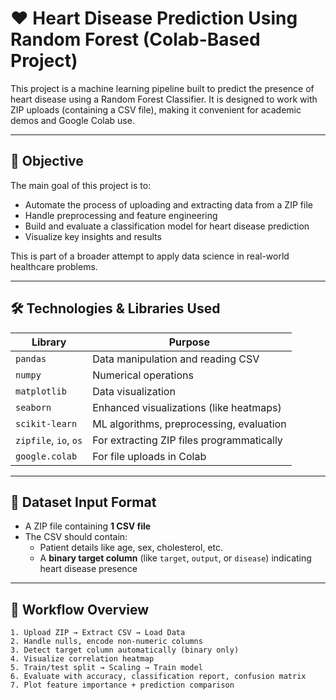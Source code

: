 # ❤️ Heart Disease Prediction Using Random Forest (Colab-Based Project)

This project is a machine learning pipeline built to predict the presence of heart disease using a Random Forest Classifier. It is designed to work with ZIP uploads (containing a CSV file), making it convenient for academic demos and Google Colab use.

---

## 🎯 Objective

The main goal of this project is to:
- Automate the process of uploading and extracting data from a ZIP file
- Handle preprocessing and feature engineering
- Build and evaluate a classification model for heart disease prediction
- Visualize key insights and results

This is part of a broader attempt to apply data science in real-world healthcare problems.

---

## 🛠️ Technologies & Libraries Used

| Library         | Purpose                                     |
|----------------|---------------------------------------------|
| `pandas`        | Data manipulation and reading CSV           |
| `numpy`         | Numerical operations                        |
| `matplotlib`    | Data visualization                          |
| `seaborn`       | Enhanced visualizations (like heatmaps)     |
| `scikit-learn`  | ML algorithms, preprocessing, evaluation    |
| `zipfile`, `io`, `os` | For extracting ZIP files programmatically |
| `google.colab`  | For file uploads in Colab                   |

---

## 📁 Dataset Input Format

- A ZIP file containing **1 CSV file**
- The CSV should contain:
  - Patient details like age, sex, cholesterol, etc.
  - A **binary target column** (like `target`, `output`, or `disease`) indicating heart disease presence

---

## 🔄 Workflow Overview

```text
1. Upload ZIP → Extract CSV → Load Data
2. Handle nulls, encode non-numeric columns
3. Detect target column automatically (binary only)
4. Visualize correlation heatmap
5. Train/test split → Scaling → Train model
6. Evaluate with accuracy, classification report, confusion matrix
7. Plot feature importance + prediction comparison
